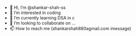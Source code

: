 - 👋 Hi, I’m @shankar-shah-ss
- 👀 I’m interested in coding 
- 🌱 I’m currently learning DSA in c 
- 💞️ I’m looking to collaborate on ...
- 📫 How to reach me (shankarshah880agmail.com imessage)

<!---
shankar-shah-ss/shankar-shah-ss is a ✨ special ✨ repository because its `README.md` (this file) appears on your GitHub profile.
You can click the Preview link to take a look at your changes.
--->
